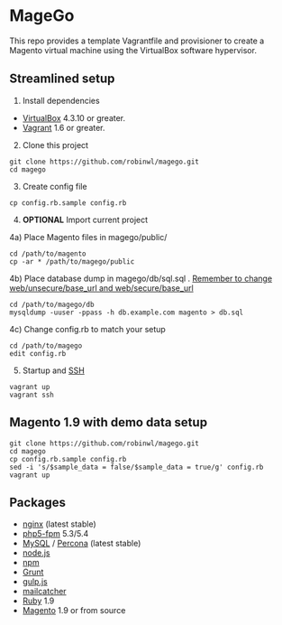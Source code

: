 [virtualbox]: https://www.virtualbox.org/
[vagrant]: https://www.vagrantup.com/downloads.html
[nginx]: http://nginx.org
[php5-fpm]: http://php-fpm.org/
[MySQL]: http://www.mysql.com/
[Percona]: http://www.percona.com/
[node.js]: http://nodejs.org/
[mailcatcher]: http://mailcatcher.me/
[Ruby]: https://www.ruby-lang.org/en/
[Magento]: http://magento.com/products/overview#community
[SSH]: http://www.openssh.com/
[gulp.js]: http://gulpjs.com/
[Grunt]: http://gruntjs.com/
[npm]: https://www.npmjs.org/

# MageGo

This repo provides a template Vagrantfile and provisioner to create a Magento virtual machine using the VirtualBox software hypervisor.

## Streamlined setup

1) Install dependencies

* [VirtualBox][virtualbox] 4.3.10 or greater.
* [Vagrant][vagrant] 1.6 or greater.

2) Clone this project 
```
git clone https://github.com/robinwl/magego.git
cd magego
```

3) Create config file
```
cp config.rb.sample config.rb
```

4) **OPTIONAL** Import current project

4a) Place Magento files in magego/public/
```
cd /path/to/magento
cp -ar * /path/to/magego/public
```

4b) Place database dump in magego/db/sql.sql . [Remember to change web/unsecure/base_url and web/secure/base_url](http://www.magentocommerce.com/wiki/recover/restore_base_url_settings)
```
cd /path/to/magego/db
mysqldump -uuser -ppass -h db.example.com magento > db.sql
```

4c)  Change config.rb to match your setup
```
cd /path/to/magego
edit config.rb
```


5) Startup and [SSH]

```
vagrant up
vagrant ssh
```

## Magento 1.9 with demo data setup
```
git clone https://github.com/robinwl/magego.git
cd magego
cp config.rb.sample config.rb
sed -i 's/$sample_data = false/$sample_data = true/g' config.rb
vagrant up

```

## Packages
* [nginx] (latest stable)
* [php5-fpm] 5.3/5.4 
* [MySQL] / [Percona] (latest stable)
* [node.js] 
* [npm]
* [Grunt]
* [gulp.js]
* [mailcatcher]
* [Ruby] 1.9
* [Magento] 1.9 or from source
